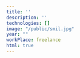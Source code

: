 ```yaml
---
title: ''
description: ''
technologies: []
image: "/public/smil.jpg"
year: ""
workPlace: freelance
html: true
---
```


<cv-parallax src="/public/hopp_i_vannet.mp4" width="90vh" height="30vh" start="0" />
